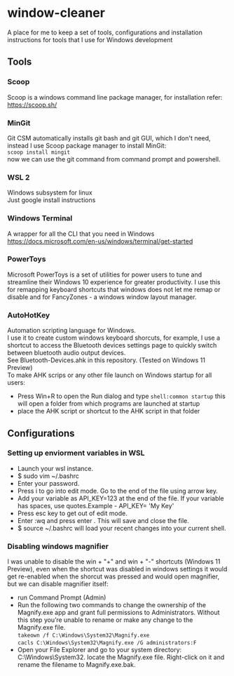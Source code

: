 # window-cleaner
A place for me to keep a set of tools, configurations and installation instructions for tools that I use for Windows development

## Tools

### Scoop
Scoop is a windows command line package manager, for installation refer: https://scoop.sh/

### MinGit
Git CSM automatically installs git bash and git GUI, which I don't need, instead I use Scoop package manager to install MinGit:  
```scoop install mingit```  
now we can use the git command from command prompt and powershell.

### WSL 2
Windows subsystem for linux  
Just google install instructions

### Windows Terminal
A wrapper for all the CLI that you need in Windows  
https://docs.microsoft.com/en-us/windows/terminal/get-started

### PowerToys
Microsoft PowerToys is a set of utilities for power users to tune and streamline their Windows 10 experience for greater productivity.
I use this for remapping keyboard shortcuts that windows does not let me remap or disable and for FancyZones - a windows window layout manager.

### AutoHotKey
Automation scripting language for Windows.  
I use it to create custom windows keyboard shorcuts, for example, I use a shortcut to access the Bluetooth devices settings page to quickly switch between bluetooth audio output devices.   
See Bluetooth-Devices.ahk in this repository. (Tested on Windows 11 Preview)  
To make AHK scrips or any other file launch on Windows startup for all users:  
- Press Win+R to open the Run dialog and type ```shell:common startup``` this will open a folder from which programs are launched at startup  
- place the AHK script or shortcut to the AHK script in that folder

## Configurations

### Setting up enviorment variables in WSL
- Launch your wsl instance.
- $ sudo vim ~/.bashrc
- Enter your password.
- Press i to go into edit mode. Go to the end of the file using arrow key.
- Add your variable as API_KEY=123 at the end of the file. If your variable has spaces, use quotes.Example - API_KEY= 'My Key'
- Press esc key to get out of edit mode.
- Enter :wq and press enter . This will save and close the file.
- $ source ~/.bashrc will load your recent changes into your current shell.

### Disabling windows magnifier
I was unable to disable the win + "+" and win + "-" shortcuts (Windows 11 Preview), even when the shortcut was disabled in windows settings it would get re-enabled when the shorcut was pressed and would open magnifier, but we can disable magnifier itself:
- run Command Prompt (Admin)
- Run the following two commands to change the ownership of the Magnify.exe app and grant full permissions to Administrators. Without this step you’re unable to rename or make any change to the Magnify.exe file.  
```takeown /f C:\Windows\System32\Magnify.exe```  
```cacls C:\Windows\System32\Magnify.exe /G administrators:F```  
- Open your File Explorer and go to your system directory: C:\Windows\System32. locate the Magnify.exe file. Right-click on it and rename the filename to Magnify.exe.bak.

###
